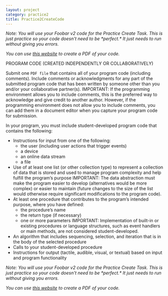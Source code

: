 ```yaml
---
layout: project
category: practice2
title: Practice2CreateCode
---
```


_Note: You will use your Foobar v2 code for the Practice Create Task. This is just practice so your code doesn't need to be \*perfect.\* It just needs to run without giving you errors._

_You can use [this website](https://bakerfranke.github.io/codePrint/) to create a PDF of your code._

PROGRAM CODE (CREATED INDEPENDENTLY OR COLLABORATIVELY)

Submit one ```PDF file``` that contains all of your program code (including comments). Include comments or acknowledgments for any part of the submitted program code that has been written by someone other than you and/or your collaborative partner(s). IMPORTANT: If the programming environment allows you to include comments, this is the preferred way to acknowledge and give credit to another author. However, if the programming environment does not allow you to include comments, you can add them in a document editor when you capture your program code for submission.

In your program, you must include student-developed program code that contains the following:

*   Instructions for input from one of the following:
    *   the user (including user actions that trigger events)
    *   a device
    *   an online data stream
    *   a file 
*   Use of at least one list (or other collection type) to represent a collection of data that is stored and used to manage program complexity and help fulfill the program’s purpose IMPORTANT: The data abstraction must make the program easier to develop (alternatives would be more complex) or easier to maintain (future changes to the size of the list would otherwise require significant modifications to the program code).
*   At least one procedure that contributes to the program’s intended purpose, where you have defined:
    *   the procedure’s name
    *   the return type (if necessary)
    *   one or more parameters IMPORTANT: Implementation of built-in or existing procedures or language structures, such as event handlers or main methods, are not considered student-developed.
*   An algorithm that includes sequencing, selection, and iteration that is in the body of the selected procedure
*   Calls to your student-developed procedure
*   Instructions for output (tactile, audible, visual, or textual) based on input and program functionality

_Note: You will use your Foobar v2 code for the Practice Create Task. This is just practice so your code doesn't need to be \*perfect.\* It just needs to run without giving you errors._

_You can use [this website](https://bakerfranke.github.io/codePrint/) to create a PDF of your code._
